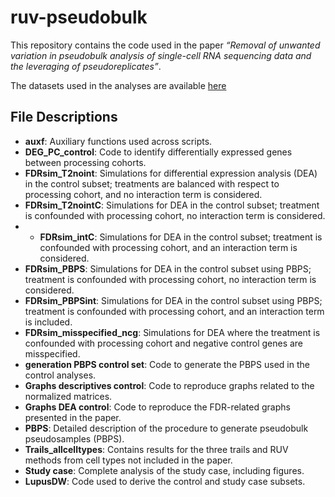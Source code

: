 # ruv-pseudobulk

This repository contains the code used in the paper *“Removal of unwanted variation in pseudobulk analysis of single-cell RNA sequencing data and the leveraging of pseudoreplicates”*.

The datasets used in the analyses are available [here](https://doi.org/10.5281/zenodo.15341158)

## File Descriptions

- **auxf**: Auxiliary functions used across scripts.  
- **DEG_PC_control**: Code to identify differentially expressed genes between processing cohorts.  
- **FDRsim_T2noint**: Simulations for differential expression analysis (DEA) in the control subset; treatments are balanced with respect to processing cohort, and no interaction term is considered.  
- **FDRsim_T2nointC**: Simulations for DEA in the control subset; treatment is confounded with processing cohort, no interaction term is considered.
- - **FDRsim_intC**: Simulations for DEA in the control subset; treatment is confounded with processing cohort, and an interaction term is considered.  
- **FDRsim_PBPS**: Simulations for DEA in the control subset using PBPS; treatment is confounded with processing cohort, no interaction term is considered.  
- **FDRsim_PBPSint**: Simulations for DEA in the control subset using PBPS; treatment is confounded with processing cohort, and an interaction term is included.  
- **FDRsim_misspecified_ncg**: Simulations for DEA where the treatment is confounded with processing cohort and negative control genes are misspecified.  
- **generation PBPS control set**: Code to generate the PBPS used in the control analyses.  
- **Graphs descriptives control**: Code to reproduce graphs related to the normalized matrices.  
- **Graphs DEA control**: Code to reproduce the FDR-related graphs presented in the paper.  
- **PBPS**: Detailed description of the procedure to generate pseudobulk pseudosamples (PBPS).  
- **Trails_allcelltypes**: Contains results for the three trails and RUV methods from cell types not included in the paper.  
- **Study case**: Complete analysis of the study case, including figures.  
- **LupusDW**: Code used to derive the control and study case subsets.

